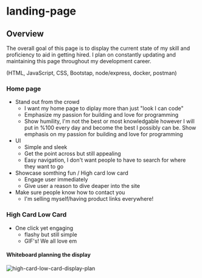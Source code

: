 # landing-page

## Overview 

The overall goal of this page is to display the current state of my skill and proficiency to aid in getting hired.
I plan on constantly updating and maintaining this page throughout my development career.  

(HTML, JavaScript, CSS, Bootstap, node/express, docker, postman)
### Home page 
* Stand out from the crowd
  * I want my home page to diplay more than just "look I can code"
  * Emphasize my passion for building and love for programming
  * Show humility, I'm not the best or most knowledgable however I will put in %100 every day and become the best I possibly can be. Show emphasis on my passion for building and love for programming 
* UI
  * Simple and sleek
  * Get the point across but still appealing 
  * Easy navigation, I don't want people to have to search for where they want to go
* Showcase somthing fun / High card low card 
  * Engage user immediately
  * Give user a reason to dive deaper into the site
* Make sure people know how to contact you
  * I'm selling myself/having product links everywhere!
  
### High Card Low Card
  * One click yet engaging 
    * flashy but still simple
    * GIF's! We all love em
    
#### Whiteboard planning the display
  ![high-card-low-card-display-plan](https://user-images.githubusercontent.com/86883876/196303754-6fe8ee35-377d-4f5a-91b3-032e397e987e.jpg)
  
